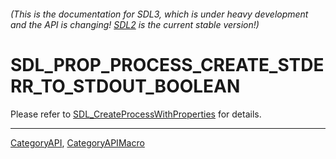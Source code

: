 ###### (This is the documentation for SDL3, which is under heavy development and the API is changing! [SDL2](https://wiki.libsdl.org/SDL2/) is the current stable version!)
# SDL_PROP_PROCESS_CREATE_STDERR_TO_STDOUT_BOOLEAN

Please refer to [SDL_CreateProcessWithProperties](SDL_CreateProcessWithProperties) for details.

----
[CategoryAPI](CategoryAPI), [CategoryAPIMacro](CategoryAPIMacro)

